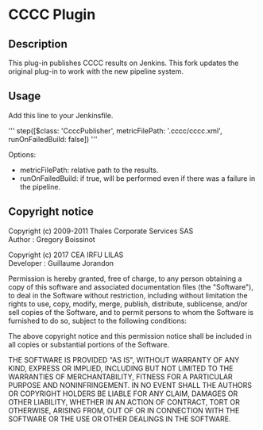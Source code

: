 # CCCC Plugin

## Description

This plug-in publishes CCCC results on Jenkins. This fork updates the original plug-in to work with the new pipeline system.

## Usage

Add this line to your Jenkinsfile.

'''
step([$class: 'CcccPublisher', metricFilePath: '.cccc/cccc.xml', runOnFailedBuild: false])
'''

Options:
* metricFilePath: relative path to the results.
* runOnFailedBuild: if true, will be performed even if there was a failure in the pipeline.

## Copyright notice

Copyright (c) 2009-2011 Thales Corporate Services SAS                        
Author : Gregory Boissinot                                                   
                                                                             
Copyright (c) 2017 CEA IRFU LILAS                                            
Developer : Guillaume Jorandon                                               
       
Permission is hereby granted, free of charge, to any person obtaining a copy 
of this software and associated documentation files (the "Software"), to deal
in the Software without restriction, including without limitation the rights 
to use, copy, modify, merge, publish, distribute, sublicense, and/or sell
copies of the Software, and to permit persons to whom the Software is
furnished to do so, subject to the following conditions:

The above copyright notice and this permission notice shall be included in
all copies or substantial portions of the Software.

THE SOFTWARE IS PROVIDED "AS IS", WITHOUT WARRANTY OF ANY KIND, EXPRESS OR
IMPLIED, INCLUDING BUT NOT LIMITED TO THE WARRANTIES OF MERCHANTABILITY,
FITNESS FOR A PARTICULAR PURPOSE AND NONINFRINGEMENT. IN NO EVENT SHALL THE
AUTHORS OR COPYRIGHT HOLDERS BE LIABLE FOR ANY CLAIM, DAMAGES OR OTHER
LIABILITY, WHETHER IN AN ACTION OF CONTRACT, TORT OR OTHERWISE, ARISING FROM,
OUT OF OR IN CONNECTION WITH THE SOFTWARE OR THE USE OR OTHER DEALINGS IN 
THE SOFTWARE.
